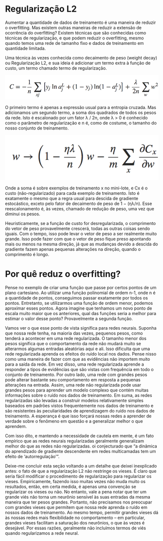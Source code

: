 # Regularização L2

Aumentar a quantidade de dados de treinamento é uma maneira de reduzir o overfitting. Mas existem outras maneiras de reduzir a extensão de ocorrência do overfitting? Existem técnicas que são conhecidas como técnicas de regularização, e que podem reduzir o overfitting, mesmo quando temos uma rede de tamanho fixo e dados de treinamento em quantidade limitada.

Uma técnica às vezes conhecida como decaimento de peso (weight decay) ou Regularização L2, e sua ideia é adicionar um termo extra à função de custo, um termo chamado termo de regularização.

![L2](./l2regularization.png)

O primeiro termo é apenas a expressão usual para a entropia cruzada. Mas adicionamos um segundo termo, a soma dos quadrados de todos os pesos da rede. Isto é escalonado por um fator λ / 2n, onde λ > 0 é conhecido como o parâmetro de regularização e n é, como de costume, o tamanho do nosso conjunto de treinamento.

![L2](./l2regularization1.png)

Onde a soma é sobre exemplos de treinamento x no mini-lote, e Cx é o custo (não-regularizado) para cada exemplo de treinamento.  Isto é exatamente o mesmo que a regra usual para descida de gradiente estocástico, exceto pelo fator de decaimento de peso de 1 − (ηλ/n).  Esse reescalonamento é, às vezes, chamado de redução de peso, uma vez que diminui os pesos.


Heuristicamente, se a função de custo for desregularizada, o comprimento do vetor de peso provavelmente crescerá, todas as outras coisas sendo iguais. Com o tempo, isso pode levar o vetor de peso a ser realmente muito grande. Isso pode fazer com que o vetor de peso fique preso apontando mais ou menos na mesma direção, já que as mudanças devido a descida do gradiente fazem apenas pequenas alterações na direção, quando o comprimento é longo.

# Por quê reduz o overfitting?

Pense no exemplo de criar uma função que passe por certos pontos de um plano cartesiano. Ao utilizar uma função polinomial de ordem n-1, onde n é a quantidade de pontos, conseguimos passar exatamente por todos os pontos. Entretanto, se utilizarmos uma função de ordem menor, podemos aproximar esses pontos. Agora imagine que tenhamos um novo ponto de escala muito maior que os anteriores, qual das funções seria a melhor para estimar o valor desse ponto? Provavelmente a segunda função.

Vamos ver o que esse ponto de vista significa para redes neurais. Suponha que nossa rede tenha, na maioria das vezes, pequenos pesos, como tenderá a acontecer em uma rede regularizada. O tamanho menor dos pesos significa que o comportamento da rede não mudará muito se alterarmos algumas entradas aleatórias aqui e ali. Isso dificulta que uma rede regularizada aprenda os efeitos do ruído local nos dados. Pense nisso como uma maneira de fazer com que as evidências não importem muito para a saída da rede. Em vez disso, uma rede regularizada aprende a responder a tipos de evidências que são vistas com frequência em todo o conjunto de treinamento. Por outro lado, uma rede com grandes pesos pode alterar bastante seu comportamento em resposta a pequenas alterações na entrada. Assim, uma rede não regularizada pode usar grandes pesos para aprender um modelo complexo que contém muitas informações sobre o ruído nos dados de treinamento. Em suma, as redes regularizadas são levadas a construir modelos relativamente simples baseados em padrões vistos frequentemente nos dados de treinamento e são resistentes às peculiaridades de aprendizagem do ruído nos dados de treinamento. A esperança é que isso forçará nossas redes a aprender de verdade sobre o fenômeno em questão e a generalizar melhor o que aprendem.

Com isso dito, e mantendo a necessidade de cautela em mente, é um fato empírico que as redes neurais regularizadas geralmente generalizam melhor do que as redes não regularizadas. oi conjecturado que “a dinâmica do aprendizado de gradiente descendente em redes multicamadas tem um efeito de ‘autorregulação'”.

Deixe-me concluir esta seção voltando a um detalhe que deixei inexplicado antes: o fato de que a regularização L2 não restringe os vieses. É claro que seria fácil modificar o procedimento de regularização para regularizar os vieses. Empiricamente, fazendo isso muitas vezes não muda muito os resultados, então, em certa medida, é apenas uma convenção se regularizar os vieses ou não. No entanto, vale a pena notar que ter um grande viés não torna um neurônio sensível às suas entradas da mesma maneira que ter pesos grandes. Portanto, não precisamos nos preocupar com grandes vieses que permitem que nossa rede aprenda o ruído em nossos dados de treinamento. Ao mesmo tempo, permitir grandes vieses dá às nossas redes mais flexibilidade no comportamento – em particular, grandes vieses facilitam a saturação dos neurônios, o que às vezes é desejável. Por essas razões, geralmente não incluímos termos de viés quando regularizamos a rede neural.